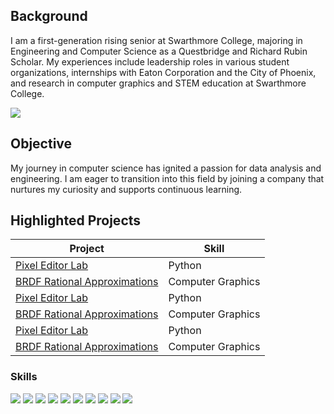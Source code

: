 ## Background
I am a first-generation rising senior at Swarthmore College, majoring in Engineering and Computer Science as a Questbridge and Richard Rubin Scholar. My experiences include leadership roles in various student organizations, internships with Eaton Corporation and the City of Phoenix, and research in computer graphics and STEM education at Swarthmore College.

<a href="https://www.linkedin.com/in/syed-almas-ali-5bb367188/"><img src="https://img.shields.io/badge/-LinkedIn-0072b1?&style=for-the-badge&logo=linkedin&logoColor=white" /></a>


## Objective
My journey in computer science has ignited a passion for data analysis and engineering. I am eager to transition into this field by joining a company that nurtures my curiosity and supports continuous learning.

## Highlighted Projects

| Project                                         | Skill         |
|-----------------------------------------------|----------------------------|
| <a href="https://github.com/syedalmasali/Pixel-Editor">Pixel Editor Lab</a>| Python |
| <a href="https://github.com/syedalmasali/Pixel-Editor">BRDF Rational Approximations</a>| Computer Graphics |
| <a href="https://github.com/syedalmasali/Pixel-Editor">Pixel Editor Lab</a>| Python |
| <a href="https://github.com/syedalmasali/Pixel-Editor">BRDF Rational Approximations</a>| Computer Graphics |
| <a href="https://github.com/syedalmasali/Pixel-Editor">Pixel Editor Lab</a>| Python |
| <a href="https://github.com/syedalmasali/Pixel-Editor">BRDF Rational Approximations</a>| Computer Graphics |

### Skills

<div>
    <img src="https://img.shields.io/badge/python-3670A0?style=for-the-badge&logo=python&logoColor=ffdd54" />
    <img src="https://img.shields.io/badge/C%2B%2B-00599C?style=for-the-badge&logo=c%2B%2B&logoColor=white" />
    <img src="https://img.shields.io/badge/C-00599C?style=for-the-badge&logo=c&logoColor=white" />
    <img src="https://img.shields.io/badge/CSS-239120?&style=for-the-badge&logo=css3&logoColor=white" />
    <img src="https://img.shields.io/badge/C%23-239120?style=for-the-badge&logo=c-sharp&logoColor=white" />
    <img src="https://img.shields.io/badge/R-276DC3?style=for-the-badge&logo=r&logoColor=white" />
    <img src="https://img.shields.io/badge/Arduino-00979D?style=for-the-badge&logo=Arduino&logoColor=white" />
    <img src="https://img.shields.io/badge/Microsoft_Office-D83B01?style=for-the-badge&logo=microsoft-office&logoColor=white" />
    <img src="https://img.shields.io/badge/Powershell-2CA5E0?style=for-the-badge&logo=powershell&logoColor=white" />
    <img src="https://img.shields.io/badge/Tableau-E97627?style=for-the-badge&logo=Tableau&logoColor=white" />
</div>

